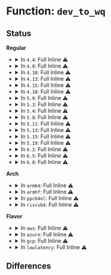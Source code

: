 # Function: <code>dev_to_wq</code>

## Status
<b>Regular</b>
<ul>
<li>
<details>
<summary>In <code>4.4</code>: Full Inline ⚠️</summary>

**Collision:** Unique Static

**Inline:** Full

**Transformation:** False

**Instances:**

```
In kernel/workqueue.c (ffffffff8109781e)
Location: kernel/workqueue.c:4831
Inline: True
Inline callers:
  - kernel/workqueue.c:wq_numa_show
  - kernel/workqueue.c:wq_cpumask_show
  - kernel/workqueue.c:wq_nice_show
  - kernel/workqueue.c:wq_pool_ids_show
  - kernel/workqueue.c:max_active_store
  - kernel/workqueue.c:wq_numa_store
  - kernel/workqueue.c:wq_cpumask_store
  - kernel/workqueue.c:wq_nice_store
```
</details>
</li>
<li>
<details>
<summary>In <code>4.8</code>: Full Inline ⚠️</summary>

**Collision:** Unique Static

**Inline:** Full

**Transformation:** False

**Instances:**

```
In kernel/workqueue.c (ffffffff8109f6ea)
Location: kernel/workqueue.c:4919
Inline: True
Inline callers:
  - kernel/workqueue.c:wq_numa_store
  - kernel/workqueue.c:wq_numa_show
  - kernel/workqueue.c:wq_cpumask_store
  - kernel/workqueue.c:wq_cpumask_show
  - kernel/workqueue.c:wq_nice_store
  - kernel/workqueue.c:wq_nice_show
  - kernel/workqueue.c:wq_pool_ids_show
  - kernel/workqueue.c:max_active_store
```
</details>
</li>
<li>
<details>
<summary>In <code>4.10</code>: Full Inline ⚠️</summary>

**Collision:** Unique Static

**Inline:** Full

**Transformation:** False

**Instances:**

```
In kernel/workqueue.c (ffffffff810a45ea)
Location: kernel/workqueue.c:4949
Inline: True
Inline callers:
  - kernel/workqueue.c:wq_numa_store
  - kernel/workqueue.c:wq_numa_show
  - kernel/workqueue.c:wq_cpumask_store
  - kernel/workqueue.c:wq_cpumask_show
  - kernel/workqueue.c:wq_nice_store
  - kernel/workqueue.c:wq_nice_show
  - kernel/workqueue.c:wq_pool_ids_show
  - kernel/workqueue.c:max_active_store
```
</details>
</li>
<li>
<details>
<summary>In <code>4.13</code>: Full Inline ⚠️</summary>

**Collision:** Unique Static

**Inline:** Full

**Transformation:** False

**Instances:**

```
In kernel/workqueue.c (ffffffff810a170a)
Location: kernel/workqueue.c:4992
Inline: True
Inline callers:
  - kernel/workqueue.c:wq_numa_store
  - kernel/workqueue.c:wq_numa_show
  - kernel/workqueue.c:wq_cpumask_store
  - kernel/workqueue.c:wq_cpumask_show
  - kernel/workqueue.c:wq_nice_store
  - kernel/workqueue.c:wq_nice_show
  - kernel/workqueue.c:wq_pool_ids_show
  - kernel/workqueue.c:max_active_store
```
</details>
</li>
<li>
<details>
<summary>In <code>4.15</code>: Full Inline ⚠️</summary>

**Collision:** Unique Static

**Inline:** Full

**Transformation:** False

**Instances:**

```
In kernel/workqueue.c (ffffffff810a7f6a)
Location: kernel/workqueue.c:5023
Inline: True
Inline callers:
  - kernel/workqueue.c:wq_numa_store
  - kernel/workqueue.c:wq_numa_show
  - kernel/workqueue.c:wq_cpumask_store
  - kernel/workqueue.c:wq_cpumask_show
  - kernel/workqueue.c:wq_nice_store
  - kernel/workqueue.c:wq_nice_show
  - kernel/workqueue.c:wq_pool_ids_show
  - kernel/workqueue.c:max_active_store
```
</details>
</li>
<li>
<details>
<summary>In <code>4.18</code>: Full Inline ⚠️</summary>

**Collision:** Unique Static

**Inline:** Full

**Transformation:** False

**Instances:**

```
In kernel/workqueue.c (ffffffff810aeb2d)
Location: kernel/workqueue.c:5140
Inline: True
Inline callers:
  - kernel/workqueue.c:wq_numa_store
  - kernel/workqueue.c:wq_numa_show
  - kernel/workqueue.c:wq_cpumask_store
  - kernel/workqueue.c:wq_cpumask_show
  - kernel/workqueue.c:wq_nice_store
  - kernel/workqueue.c:wq_nice_show
  - kernel/workqueue.c:wq_pool_ids_show
  - kernel/workqueue.c:max_active_store
  - kernel/workqueue.c:max_active_show
  - kernel/workqueue.c:per_cpu_show
```
</details>
</li>
<li>
<details>
<summary>In <code>5.0</code>: Full Inline ⚠️</summary>

**Collision:** Unique Static

**Inline:** Full

**Transformation:** False

**Instances:**

```
In kernel/workqueue.c (ffffffff810b7c8d)
Location: kernel/workqueue.c:5163
Inline: True
Inline callers:
  - kernel/workqueue.c:wq_numa_store
  - kernel/workqueue.c:wq_numa_show
  - kernel/workqueue.c:wq_cpumask_store
  - kernel/workqueue.c:wq_cpumask_show
  - kernel/workqueue.c:wq_nice_store
  - kernel/workqueue.c:wq_nice_show
  - kernel/workqueue.c:wq_pool_ids_show
  - kernel/workqueue.c:max_active_store
  - kernel/workqueue.c:max_active_show
  - kernel/workqueue.c:per_cpu_show
```
</details>
</li>
<li>
<details>
<summary>In <code>5.3</code>: Full Inline ⚠️</summary>

**Collision:** Unique Static

**Inline:** Full

**Transformation:** False

**Instances:**

```
In kernel/workqueue.c (ffffffff810bd71d)
Location: kernel/workqueue.c:5308
Inline: True
Inline callers:
  - kernel/workqueue.c:wq_numa_store
  - kernel/workqueue.c:wq_numa_show
  - kernel/workqueue.c:wq_cpumask_store
  - kernel/workqueue.c:wq_cpumask_show
  - kernel/workqueue.c:wq_nice_store
  - kernel/workqueue.c:wq_nice_show
  - kernel/workqueue.c:wq_pool_ids_show
  - kernel/workqueue.c:max_active_store
  - kernel/workqueue.c:max_active_show
  - kernel/workqueue.c:per_cpu_show
```
</details>
</li>
<li>
<details>
<summary>In <code>5.4</code>: Full Inline ⚠️</summary>

**Collision:** Unique Static

**Inline:** Full

**Transformation:** False

**Instances:**

```
In kernel/workqueue.c (ffffffff810c3cfd)
Location: kernel/workqueue.c:5342
Inline: True
Inline callers:
  - kernel/workqueue.c:wq_numa_store
  - kernel/workqueue.c:wq_numa_show
  - kernel/workqueue.c:wq_cpumask_store
  - kernel/workqueue.c:wq_cpumask_show
  - kernel/workqueue.c:wq_nice_store
  - kernel/workqueue.c:wq_nice_show
  - kernel/workqueue.c:wq_pool_ids_show
  - kernel/workqueue.c:max_active_store
  - kernel/workqueue.c:max_active_show
  - kernel/workqueue.c:per_cpu_show
```
</details>
</li>
<li>
<details>
<summary>In <code>5.8</code>: Full Inline ⚠️</summary>

**Collision:** Unique Static

**Inline:** Full

**Transformation:** False

**Instances:**

```
In kernel/workqueue.c (ffffffff810cb9df)
Location: kernel/workqueue.c:5365
Inline: True
Inline callers:
  - kernel/workqueue.c:wq_numa_store
  - kernel/workqueue.c:wq_numa_show
  - kernel/workqueue.c:wq_cpumask_store
  - kernel/workqueue.c:wq_cpumask_show
  - kernel/workqueue.c:wq_nice_store
  - kernel/workqueue.c:wq_nice_show
  - kernel/workqueue.c:wq_pool_ids_show
  - kernel/workqueue.c:max_active_store
  - kernel/workqueue.c:max_active_show
  - kernel/workqueue.c:per_cpu_show
```
</details>
</li>
<li>
<details>
<summary>In <code>5.11</code>: Full Inline ⚠️</summary>

**Collision:** Unique Static

**Inline:** Full

**Transformation:** False

**Instances:**

```
In kernel/workqueue.c (ffffffff810c6c3f)
Location: kernel/workqueue.c:5386
Inline: True
Inline callers:
  - kernel/workqueue.c:wq_numa_store
  - kernel/workqueue.c:wq_numa_show
  - kernel/workqueue.c:wq_cpumask_store
  - kernel/workqueue.c:wq_cpumask_show
  - kernel/workqueue.c:wq_nice_store
  - kernel/workqueue.c:wq_nice_show
  - kernel/workqueue.c:wq_pool_ids_show
  - kernel/workqueue.c:max_active_store
  - kernel/workqueue.c:max_active_show
  - kernel/workqueue.c:per_cpu_show
```
</details>
</li>
<li>
<details>
<summary>In <code>5.13</code>: Full Inline ⚠️</summary>

**Collision:** Unique Static

**Inline:** Full

**Transformation:** False

**Instances:**

```
In kernel/workqueue.c (ffffffff810c840d)
Location: kernel/workqueue.c:5393
Inline: True
Inline callers:
  - kernel/workqueue.c:wq_numa_store
  - kernel/workqueue.c:wq_numa_show
  - kernel/workqueue.c:wq_cpumask_store
  - kernel/workqueue.c:wq_cpumask_show
  - kernel/workqueue.c:wq_nice_store
  - kernel/workqueue.c:wq_nice_show
  - kernel/workqueue.c:wq_pool_ids_show
  - kernel/workqueue.c:max_active_store
  - kernel/workqueue.c:max_active_show
  - kernel/workqueue.c:per_cpu_show
```
</details>
</li>
<li>
<details>
<summary>In <code>5.15</code>: Full Inline ⚠️</summary>

**Collision:** Unique Static

**Inline:** Full

**Transformation:** False

**Instances:**

```
In kernel/workqueue.c (ffffffff810dafad)
Location: kernel/workqueue.c:5453
Inline: True
Inline callers:
  - kernel/workqueue.c:wq_numa_store
  - kernel/workqueue.c:wq_numa_show
  - kernel/workqueue.c:wq_cpumask_store
  - kernel/workqueue.c:wq_cpumask_show
  - kernel/workqueue.c:wq_nice_store
  - kernel/workqueue.c:wq_nice_show
  - kernel/workqueue.c:wq_pool_ids_show
  - kernel/workqueue.c:max_active_store
  - kernel/workqueue.c:max_active_show
  - kernel/workqueue.c:per_cpu_show
```
</details>
</li>
<li>
<details>
<summary>In <code>5.19</code>: Full Inline ⚠️</summary>

**Collision:** Unique Static

**Inline:** Full

**Transformation:** False

**Instances:**

```
In kernel/workqueue.c (ffffffff810f479d)
Location: kernel/workqueue.c:5438
Inline: True
Inline callers:
  - kernel/workqueue.c:wq_numa_store
  - kernel/workqueue.c:wq_numa_show
  - kernel/workqueue.c:wq_cpumask_store
  - kernel/workqueue.c:wq_cpumask_show
  - kernel/workqueue.c:wq_nice_store
  - kernel/workqueue.c:wq_nice_show
  - kernel/workqueue.c:wq_pool_ids_show
  - kernel/workqueue.c:max_active_store
  - kernel/workqueue.c:max_active_show
  - kernel/workqueue.c:per_cpu_show
```
</details>
</li>
<li>
<details>
<summary>In <code>6.2</code>: Full Inline ⚠️</summary>

**Collision:** Unique Static

**Inline:** Full

**Transformation:** False

**Instances:**

```
In kernel/workqueue.c (ffffffff81116acf)
Location: kernel/workqueue.c:5436
Inline: True
Inline callers:
  - kernel/workqueue.c:wq_numa_store
  - kernel/workqueue.c:wq_numa_show
  - kernel/workqueue.c:wq_cpumask_store
  - kernel/workqueue.c:wq_cpumask_show
  - kernel/workqueue.c:wq_nice_store
  - kernel/workqueue.c:wq_nice_show
  - kernel/workqueue.c:wq_pool_ids_show
  - kernel/workqueue.c:max_active_store
  - kernel/workqueue.c:max_active_show
  - kernel/workqueue.c:per_cpu_show
```
</details>
</li>
<li>
<details>
<summary>In <code>6.5</code>: Full Inline ⚠️</summary>

**Collision:** Unique Static

**Inline:** Full

**Transformation:** False

**Instances:**

```
In kernel/workqueue.c (ffffffff811239df)
Location: kernel/workqueue.c:5829
Inline: True
Inline callers:
  - kernel/workqueue.c:wq_numa_store
  - kernel/workqueue.c:wq_numa_show
  - kernel/workqueue.c:wq_cpumask_store
  - kernel/workqueue.c:wq_cpumask_show
  - kernel/workqueue.c:wq_nice_store
  - kernel/workqueue.c:wq_nice_show
  - kernel/workqueue.c:wq_pool_ids_show
  - kernel/workqueue.c:max_active_store
  - kernel/workqueue.c:max_active_show
  - kernel/workqueue.c:per_cpu_show
```
</details>
</li>
<li>
<details>
<summary>In <code>6.8</code>: Full Inline ⚠️</summary>

**Collision:** Unique Static

**Inline:** Full

**Transformation:** False

**Instances:**

```
In kernel/workqueue.c (ffffffff8112e135)
Location: kernel/workqueue.c:5926
Inline: True
Inline callers:
  - kernel/workqueue.c:wq_affinity_strict_store
  - kernel/workqueue.c:wq_affinity_strict_show
  - kernel/workqueue.c:wq_affn_scope_store
  - kernel/workqueue.c:wq_affn_scope_show
  - kernel/workqueue.c:wq_cpumask_store
  - kernel/workqueue.c:wq_cpumask_show
  - kernel/workqueue.c:wq_nice_store
  - kernel/workqueue.c:wq_nice_show
  - kernel/workqueue.c:max_active_store
  - kernel/workqueue.c:max_active_show
  - kernel/workqueue.c:per_cpu_show
```
</details>
</li>
</ul>
<b>Arch</b>
<ul>
<li>
<details>
<summary>In <code>arm64</code>: Full Inline ⚠️</summary>

**Collision:** Unique Static

**Inline:** Full

**Transformation:** False

**Instances:**

```
In kernel/workqueue.c (ffff800010121aa0)
Location: kernel/workqueue.c:5342
Inline: True
Inline callers:
  - kernel/workqueue.c:wq_numa_store
  - kernel/workqueue.c:wq_numa_show
  - kernel/workqueue.c:wq_cpumask_store
  - kernel/workqueue.c:wq_cpumask_show
  - kernel/workqueue.c:wq_nice_store
  - kernel/workqueue.c:wq_nice_show
  - kernel/workqueue.c:wq_pool_ids_show
  - kernel/workqueue.c:max_active_store
  - kernel/workqueue.c:max_active_show
  - kernel/workqueue.c:per_cpu_show
```
</details>
</li>
<li>
<details>
<summary>In <code>armhf</code>: Full Inline ⚠️</summary>

**Collision:** Unique Static

**Inline:** Full

**Transformation:** False

**Instances:**

```
In kernel/workqueue.c (c03754fc)
Location: kernel/workqueue.c:5342
Inline: True
Inline callers:
  - kernel/workqueue.c:wq_numa_store
  - kernel/workqueue.c:wq_numa_show
  - kernel/workqueue.c:wq_cpumask_store
  - kernel/workqueue.c:wq_cpumask_show
  - kernel/workqueue.c:wq_nice_store
  - kernel/workqueue.c:wq_nice_show
  - kernel/workqueue.c:wq_pool_ids_show
  - kernel/workqueue.c:max_active_store
  - kernel/workqueue.c:max_active_show
  - kernel/workqueue.c:per_cpu_show
```
</details>
</li>
<li>
<details>
<summary>In <code>ppc64el</code>: Full Inline ⚠️</summary>

**Collision:** Unique Static

**Inline:** Full

**Transformation:** False

**Instances:**

```
In kernel/workqueue.c (c00000000016b2bc)
Location: kernel/workqueue.c:5342
Inline: True
Inline callers:
  - kernel/workqueue.c:wq_numa_store
  - kernel/workqueue.c:wq_numa_show
  - kernel/workqueue.c:wq_cpumask_store
  - kernel/workqueue.c:wq_cpumask_show
  - kernel/workqueue.c:wq_nice_store
  - kernel/workqueue.c:wq_nice_show
  - kernel/workqueue.c:wq_pool_ids_show
  - kernel/workqueue.c:max_active_store
  - kernel/workqueue.c:max_active_show
  - kernel/workqueue.c:per_cpu_show
```
</details>
</li>
<li>
<details>
<summary>In <code>riscv64</code>: Full Inline ⚠️</summary>

**Collision:** Unique Static

**Inline:** Full

**Transformation:** False

**Instances:**

```
In kernel/workqueue.c (ffffffe0000da702)
Location: kernel/workqueue.c:5342
Inline: True
Inline callers:
  - kernel/workqueue.c:wq_numa_store
  - kernel/workqueue.c:wq_numa_show
  - kernel/workqueue.c:wq_cpumask_store
  - kernel/workqueue.c:wq_cpumask_show
  - kernel/workqueue.c:wq_nice_store
  - kernel/workqueue.c:wq_nice_show
  - kernel/workqueue.c:wq_pool_ids_show
  - kernel/workqueue.c:max_active_store
  - kernel/workqueue.c:max_active_show
  - kernel/workqueue.c:per_cpu_show
```
</details>
</li>
</ul>
<b>Flavor</b>
<ul>
<li>
<details>
<summary>In <code>aws</code>: Full Inline ⚠️</summary>

**Collision:** Unique Static

**Inline:** Full

**Transformation:** False

**Instances:**

```
In kernel/workqueue.c (ffffffff810be06d)
Location: kernel/workqueue.c:5342
Inline: True
Inline callers:
  - kernel/workqueue.c:wq_numa_store
  - kernel/workqueue.c:wq_numa_show
  - kernel/workqueue.c:wq_cpumask_store
  - kernel/workqueue.c:wq_cpumask_show
  - kernel/workqueue.c:wq_nice_store
  - kernel/workqueue.c:wq_nice_show
  - kernel/workqueue.c:wq_pool_ids_show
  - kernel/workqueue.c:max_active_store
  - kernel/workqueue.c:max_active_show
  - kernel/workqueue.c:per_cpu_show
```
</details>
</li>
<li>
<details>
<summary>In <code>azure</code>: Full Inline ⚠️</summary>

**Collision:** Unique Static

**Inline:** Full

**Transformation:** False

**Instances:**

```
In kernel/workqueue.c (ffffffff810ac89d)
Location: kernel/workqueue.c:5342
Inline: True
Inline callers:
  - kernel/workqueue.c:wq_numa_store
  - kernel/workqueue.c:wq_numa_show
  - kernel/workqueue.c:wq_cpumask_store
  - kernel/workqueue.c:wq_cpumask_show
  - kernel/workqueue.c:wq_nice_store
  - kernel/workqueue.c:wq_nice_show
  - kernel/workqueue.c:wq_pool_ids_show
  - kernel/workqueue.c:max_active_store
  - kernel/workqueue.c:max_active_show
  - kernel/workqueue.c:per_cpu_show
```
</details>
</li>
<li>
<details>
<summary>In <code>gcp</code>: Full Inline ⚠️</summary>

**Collision:** Unique Static

**Inline:** Full

**Transformation:** False

**Instances:**

```
In kernel/workqueue.c (ffffffff810bd5cd)
Location: kernel/workqueue.c:5342
Inline: True
Inline callers:
  - kernel/workqueue.c:wq_numa_store
  - kernel/workqueue.c:wq_numa_show
  - kernel/workqueue.c:wq_cpumask_store
  - kernel/workqueue.c:wq_cpumask_show
  - kernel/workqueue.c:wq_nice_store
  - kernel/workqueue.c:wq_nice_show
  - kernel/workqueue.c:wq_pool_ids_show
  - kernel/workqueue.c:max_active_store
  - kernel/workqueue.c:max_active_show
  - kernel/workqueue.c:per_cpu_show
```
</details>
</li>
<li>
<details>
<summary>In <code>lowlatency</code>: Full Inline ⚠️</summary>

**Collision:** Unique Static

**Inline:** Full

**Transformation:** False

**Instances:**

```
In kernel/workqueue.c (ffffffff810c594d)
Location: kernel/workqueue.c:5342
Inline: True
Inline callers:
  - kernel/workqueue.c:wq_numa_store
  - kernel/workqueue.c:wq_numa_show
  - kernel/workqueue.c:wq_cpumask_store
  - kernel/workqueue.c:wq_cpumask_show
  - kernel/workqueue.c:wq_nice_store
  - kernel/workqueue.c:wq_nice_show
  - kernel/workqueue.c:wq_pool_ids_show
  - kernel/workqueue.c:max_active_store
  - kernel/workqueue.c:max_active_show
  - kernel/workqueue.c:per_cpu_show
```
</details>
</li>
</ul>

## Differences
